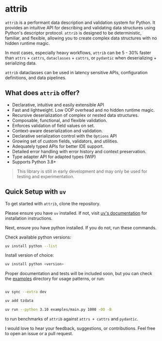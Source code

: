# attrib

`attrib` is a performant data description and validation system for Python. It provides an intuitive API for describing and validating data structures using Python's descriptor protocol. `attrib` is designed to be deterministic, familiar, and flexible, allowing you to create complex data structures with no hidden runtime magic.

In most cases, especially heavy workflows, `attrib` can be 5 - 30% faster than `attrs` + `cattrs`, `dataclasses` + `cattrs`, or `pydantic` when deserializing + serializing data.

`attrib` dataclasses can be used in latency sensitive APIs, configuration definitions, and data pipelines.

## What does `attrib` offer?

- Declarative, intuitive and easily extensible API
- Fast and lightweight. Low OOP overhead and no hidden runtime magic.
- Recursive deserialization of complex or nested data structures.
- Composable, functional, and flexible validation.
- Enforces validation of field values on set.
- Context-aware deserialization and validation.
- Declarative serialization control with the `Options` API
- Growing set of custom fields, validators, and utilities.
- Adequately typed APIs for better IDE support.
- Detailed error handling with error history and context preservation.
- Type adapter API for adapted types (WIP)
- Supports Python 3.8+

> This library is still in early development and may only be used for testing and experimentation.

## Quick Setup with `uv`

To get started with `attrib`, clone the repository.

Please ensure you have `uv` installed. If not, visit [uv's documentation](https://docs.astral.sh/uv/getting-started/installation/) for installation instructions.

Next, ensure you have python installed. If you do not, run these commands.

Check available python versions:

```bash
uv install python --list
```

Install version of choice:

```bash
uv install python <version>
```

Proper documentation and tests will be included soon, but you can check the [examples](/examples) directory for usage patterns, or run:

```bash

uv sync --extra dev

uv add tzdata

uv run --python 3.10 examples/main.py 1000 -OO -B
```

to run benchmarks of `attrib` against `attrs + cattrs` and `pydantic`.

I would love to hear your feedback, suggestions, or contributions. Feel free to open an issue or a pull request.
